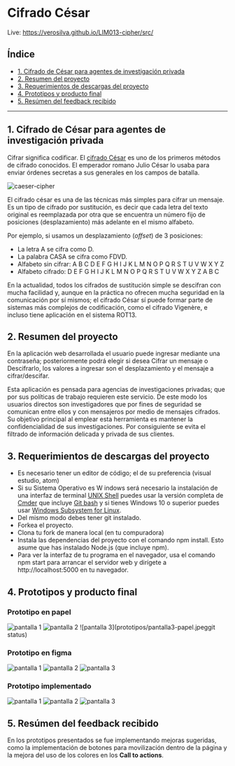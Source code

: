 # Cifrado César

Live: https://verosilva.github.io/LIM013-cipher/src/

## Índice

* [1. Cifrado de César para agentes de investigación privada](#1-Cifrado-de-César-para-agentes-de-investigación-privada)
* [2. Resumen del proyecto](#2-resumen-del-proyecto)
* [3. Requerimientos de descargas del proyecto](#3-Requerimientos-de-descargas-del-proyecto)
* [4. Prototipos y producto final](#4-Prototipos-y-producto-final)
* [5. Resúmen del feedback recibido](#5-Resúmen-del-feedback-recibido)

***

## 1. Cifrado de César para agentes de investigación privada

Cifrar significa codificar. El [cifrado César](https://en.wikipedia.org/wiki/Caesar_cipher)
es uno de los primeros métodos de cifrado conocidos. El emperador romano Julio
César lo usaba para enviar órdenes secretas a sus generales en los campos de
batalla.

![caeser-cipher](https://upload.wikimedia.org/wikipedia/commons/thumb/2/2b/Caesar3.svg/2000px-Caesar3.svg.png)

El cifrado césar es una de las técnicas más simples para cifrar un mensaje. Es
un tipo de cifrado por sustitución, es decir que cada letra del texto original
es reemplazada por otra que se encuentra un número fijo de posiciones
(desplazamiento) más adelante en el mismo alfabeto.

Por ejemplo, si usamos un desplazamiento (_offset_) de 3 posiciones:

* La letra A se cifra como D.
* La palabra CASA se cifra como FDVD.
* Alfabeto sin cifrar: A B C D E F G H I J K L M N O P Q R S T U V W X Y Z
* Alfabeto cifrado: D E F G H I J K L M N O P Q R S T U V W X Y Z A B C

En la actualidad, todos los cifrados de sustitución simple se descifran con
mucha facilidad y, aunque en la práctica no ofrecen mucha seguridad en la
comunicación por sí mismos; el cifrado César sí puede formar parte de sistemas
más complejos de codificación, como el cifrado Vigenère, e incluso tiene
aplicación en el sistema ROT13.

## 2. Resumen del proyecto

En la aplicación web desarrollada el usuario puede ingresar mediante una contraseña; posteriormente 
podrá elegir si desea Cifrar un mensaje o Descifrarlo, los valores a ingresar son el desplazamiento y el 
mensaje a cifrar/descifar.

Esta aplicación es pensada para agencias de investigaciones privadas; que por sus políticas de trabajo requieren este servicio. De este modo los usuarios directos son investigadores que por fines de seguridad se comunican entre ellos y con mensajeros por medio de mensajes cifrados. Su objetivo principal al emplear esta herramienta es mantener la confidencialidad de sus investigaciones. Por consiguiente se evita el filtrado de información delicada y privada de sus clientes.

## 3. Requerimientos de descargas del proyecto

* Es necesario tener un editor de código; el de su preferencia (visual estudio, atom)
* Si su Sistema Operativo es W  indows será necesario la instalación de una interfaz de terminal [UNIX Shell](https://github.com/Laboratoria/bootcamp/tree/master/topics/shell) puedes usar la versión completa de [Cmder](https://cmder.net/)
  que incluye [Git bash](https://git-scm.com/download/win) y si tienes Windows 10
  o superior puedes usar [Windows Subsystem for Linux](https://docs.microsoft.com/en-us/windows/wsl/install-win10).
* Del mismo modo debes tener git instalado.
* Forkea el proyecto.
* Clona tu fork de manera local (en tu compuradora)
* Instala las dependencias del proyecto con el comando npm install. Esto asume que has instalado Node.js (que incluye npm).
* Para ver la interfaz de tu programa en el navegador, usa el comando npm start para arrancar el servidor web y dirígete a http://localhost:5000 en tu navegador.

## 4. Prototipos y producto final

### Prototipo en papel
![pantalla 1](prototipos/pantalla1-papel.jpeg)
![pantalla 2](prototipos/pantalla2-papel.jpeg)
![pantalla 3](prototipos/pantalla3-papel.jpeggit status)

### Prototipo en figma
![pantalla 1](prototipos/pantalla1-figma.png)
![pantalla 2](prototipos/pantalla2-figma.png)
![pantalla 3](prototipos/pantalla3-figma.png)

### Prototipo implementado 
![pantalla 1](prototipos/pantalla1-impl.png)
![pantalla 2](prototipos/pantalla2-impl.png)
![pantalla 3](prototipos/pantalla3-impl.png)

## 5. Resúmen del feedback recibido 
En los prototipos presentados se fue implementando mejoras sugeridas, como la implementación de botones para movilización dentro de la página y la mejora del uso de los colores en los **Call to actions**.

